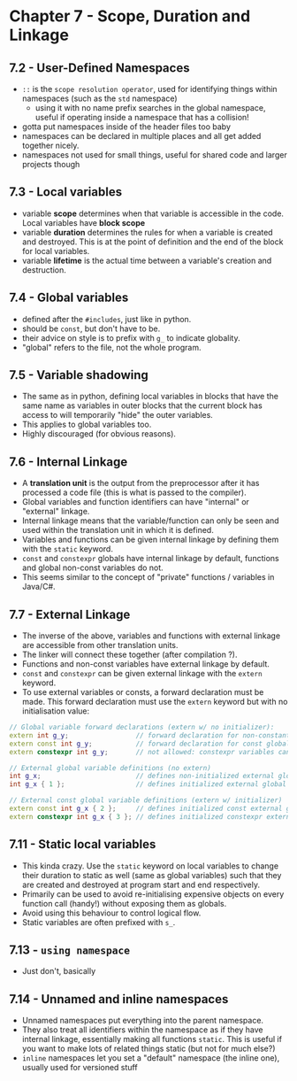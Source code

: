 # Chapter 7 - Scope, Duration and Linkage

## 7.2 - User-Defined Namespaces

- `::` is the `scope resolution operator`, used for identifying things within namespaces (such as the `std` namespace)
  - using it with no name prefix searches in the global namespace, useful if operating inside a namespace that has a collision!
- gotta put namespaces inside of the header files too baby
- namespaces can be declared in multiple places and all get added together nicely.
- namespaces not used for small things, useful for shared code and larger projects though

## 7.3 - Local variables

- variable **scope** determines when that variable is accessible in the code. Local variables have **block scope**
- variable **duration** determines the rules for when a variable is created and destroyed. This is at the point of definition and the end of the block for local variables.
- variable **lifetime** is the actual time between a variable's creation and destruction.

## 7.4 - Global variables

- defined after the `#includes`, just like in python.
- should be `const`, but don't have to be.
- their advice on style is to prefix with `g_` to indicate globality.
- "global" refers to the file, not the whole program.

## 7.5 - Variable shadowing

- The same as in python, defining local variables in blocks that have the same name as variables in outer blocks that the current block has access to will temporarily "hide" the outer variables.
- This applies to global variables too.
- Highly discouraged (for obvious reasons).

## 7.6 - Internal Linkage

- A **translation unit** is the output from the preprocessor after it has processed a code file (this is what is passed to the compiler).
- Global variables and function identifiers can have "internal" or "external" linkage.
- Internal linkage means that the variable/function can only be seen and used within the translation unit in which it is defined.
- Variables and functions can be given internal linkage by defining them with the `static` keyword.
- `const` and `constexpr` globals have internal linkage by default, functions and global non-const variables do not.
- This seems similar to the concept of "private" functions / variables in Java/C#.

## 7.7 - External Linkage

- The inverse of the above, variables and functions with external linkage are accessible from other translation units.
- The linker will connect these together (after compilation ?).
- Functions and non-const variables have external linkage by default.
- `const` and `constexpr` can be given external linkage with the `extern` keyword.
- To use external variables or consts, a forward declaration must be made. This forward declaration must use the `extern` keyword but with no initialisation value:

```c++
// Global variable forward declarations (extern w/ no initializer):
extern int g_y;                 // forward declaration for non-constant global variable
extern const int g_y;           // forward declaration for const global variable
extern constexpr int g_y;       // not allowed: constexpr variables can't be forward declared

// External global variable definitions (no extern)
int g_x;                        // defines non-initialized external global variable (zero initialized by default)
int g_x { 1 };                  // defines initialized external global variable

// External const global variable definitions (extern w/ initializer)
extern const int g_x { 2 };     // defines initialized const external global variable
extern constexpr int g_x { 3 }; // defines initialized constexpr external global variable
```

## 7.11 - Static local variables

- This kinda crazy. Use the `static` keyword on local variables to change their duration to static as well (same as global variables) such that they are created and destroyed at program start and end respectively.
- Primarily can be used to avoid re-initialising expensive objects on every function call (handy!) without exposing them as globals.
- Avoid using this behaviour to control logical flow.
- Static variables are often prefixed with `s_`.

## 7.13 - `using namespace`

- Just don't, basically

## 7.14 - Unnamed and inline namespaces

- Unnamed namespaces put everything into the parent namespace.
- They also treat all identifiers within the namespace as if they have internal linkage, essentially making all functions `static`. This is useful if you want to make lots of related things static (but not for much else?)
- `inline` namespaces let you set a "default" namespace (the inline one), usually used for versioned stuff

